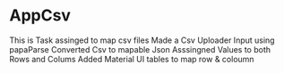 # AppCsv
This is Task assinged to map csv files
Made a Csv Uploader Input using papaParse
Converted Csv to mapable Json
Asssingned Values to both Rows and Colums
Added Material UI tables to map row & coloumn
